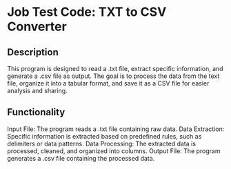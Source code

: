 <h1>Job Test Code: TXT to CSV Converter</h1>

<h2>Description</h2>
<p>This program is designed to read a .txt file, extract specific information, and generate a .csv file as output. The goal is to process the data from the text file, organize it into a tabular format, and save it as a CSV file for easier analysis and sharing.</p>

<h2>Functionality</h2>
Input File: The program reads a .txt file containing raw data.
Data Extraction: Specific information is extracted based on predefined rules, such as delimiters or data patterns.
Data Processing: The extracted data is processed, cleaned, and organized into columns.
Output File: The program generates a .csv file containing the processed data.
